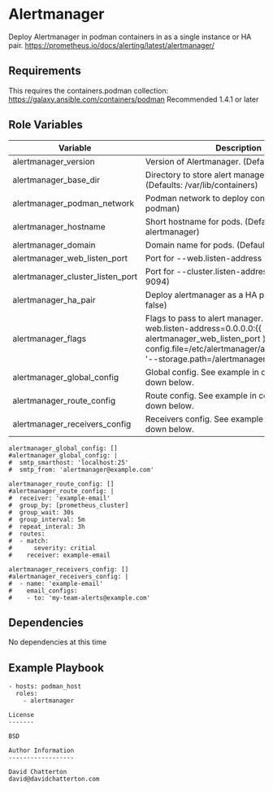 Alertmanager
=========

Deploy Alertmanager in podman containers in as a single instance or HA pair. https://prometheus.io/docs/alerting/latest/alertmanager/

Requirements
------------

This requires the containers.podman collection: https://galaxy.ansible.com/containers/podman Recommended 1.4.1 or later

Role Variables
--------------

Variable                           | Description
-----------------------------------|-------------------
alertmanager_version               | Version of Alertmanager. (Default: 0.21.0)
alertmanager_base_dir              | Directory to store alert manager configs. (Defaults: /var/lib/containers)
alertmanager_podman_network        | Podman network to deploy containers. (Default: podman)
alertmanager_hostname              | Short hostname for pods. (Default: alertmanager)
alertmanager_domain                | Domain name for pods. (Default: example.com)
alertmanager_web_listen_port       | Port for --web.listen-address (Default: 9093)
alertmanager_cluster_listen_port   | Port for --cluster.listen-address (Default: 9094)
alertmanager_ha_pair               | Deploy alertmanager as a HA pair. (Default: false)
alertmanager_flags                 | Flags to pass to alert manager. (Default: [ '--web.listen-address=0.0.0.0:{{ alertmanager_web_listen_port }}', '--config.file=/etc/alertmanager/alertmanager.yml', '--storage.path=/alertmanager'] )
alertmanager_global_config         | Global config. See example in comments and down below.
alertmanager_route_config          | Route config. See example in comments and down below.
alertmanager_receivers_config      | Receivers config. See example in comments and down below.

```
alertmanager_global_config: []
#alertmanager_global_config: |
#  smtp_smarthost: 'localhost:25'
#  smtp_from: 'alertmanager@example.com'
```

```
alertmanager_route_config: []
#alertmanager_route_config: |
#  receiver: 'example-email'
#  group_by: [prometheus_cluster]
#  group_wait: 30s
#  group_interval: 5m
#  repeat_interal: 3h
#  routes:
#  - match:
#      severity: critial
#    receiver: example-email
```

```
alertmanager_receivers_config: []
#alertmanager_receivers_config: |
#  - name: 'example-email'
#    email_configs:
#    - to: 'my-team-alerts@example.com'
```

Dependencies
------------

No dependencies at this time

Example Playbook
----------------

```
- hosts: podman_host
  roles:
    - alertmanager

License
-------

BSD

Author Information
------------------

David Chatterton
david@davidchatterton.com
